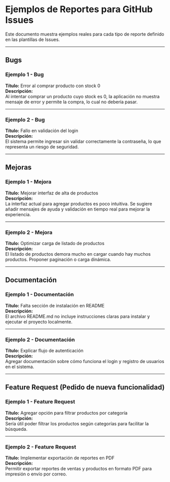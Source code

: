 # Ejemplos de Reportes para GitHub Issues

Este documento muestra ejemplos reales para cada tipo de reporte definido en las plantillas de Issues.

---

## Bugs

### Ejemplo 1 - Bug
**Título:** Error al comprar producto con stock 0  
**Descripción:**  
Al intentar comprar un producto cuyo stock es 0, la aplicación no muestra mensaje de error y permite la compra, lo cual no debería pasar.

---

### Ejemplo 2 - Bug  
**Título:** Fallo en validación del login  
**Descripción:**  
El sistema permite ingresar sin validar correctamente la contraseña, lo que representa un riesgo de seguridad.

---

## Mejoras

### Ejemplo 1 - Mejora  
**Título:** Mejorar interfaz de alta de productos  
**Descripción:**  
La interfaz actual para agregar productos es poco intuitiva. Se sugiere añadir mensajes de ayuda y validación en tiempo real para mejorar la experiencia.

---

### Ejemplo 2 - Mejora  
**Título:** Optimizar carga de listado de productos  
**Descripción:**  
El listado de productos demora mucho en cargar cuando hay muchos productos. Proponer paginación o carga dinámica.

---

## Documentación

### Ejemplo 1 - Documentación  
**Título:** Falta sección de instalación en README  
**Descripción:**  
El archivo README.md no incluye instrucciones claras para instalar y ejecutar el proyecto localmente.

---

### Ejemplo 2 - Documentación  
**Título:** Explicar flujo de autenticación  
**Descripción:**  
Agregar documentación sobre cómo funciona el login y registro de usuarios en el sistema.

---

## Feature Request (Pedido de nueva funcionalidad)

### Ejemplo 1 - Feature Request  
**Título:** Agregar opción para filtrar productos por categoría  
**Descripción:**  
Sería útil poder filtrar los productos según categorías para facilitar la búsqueda.

---

### Ejemplo 2 - Feature Request  
**Título:** Implementar exportación de reportes en PDF  
**Descripción:**  
Permitir exportar reportes de ventas y productos en formato PDF para impresión o envío por correo.
